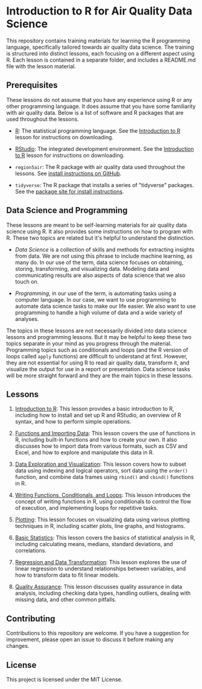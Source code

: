 # Introduction to R for Air Quality Data Science

This repository contains training materials for learning the R programming language,
specifically tailored towards air quality data science. The training is structured into
distinct lessons, each focusing on a different aspect using R. Each lesson
is contained in a separate folder, and includes a README.md file with the lesson 
material.

## Prerequisites

These lessons do not assume that you have any experience using R or any other 
programming language. It does assume that you have some familiarity with air
quality data. Below is a list of software and R packages that are used 
throughout the lessons.

- [R](https://cran.r-project.org/): The statistical programming language. See
the [Introduction to R](1-Introduction-to-R/readme.md) lesson for instructions
on downloading.

- [RStudio](https://posit.co/download/rstudio-desktop/): The integrated development
environment. See the [Introduction to R](1-Introduction-to-R/readme.md) lesson 
for instructions on downloading.

- `region5air`: The R package with air quality data used throughout the lessons.
See [install instructions on GitHub](https://github.com/FluentData/region5air/blob/main/README.md).

- `tidyverse`: The R package that installs a series of "tidyverse" packages.
See the [package site for install instructions](https://www.tidyverse.org/packages/).

## Data Science and Programming

These lessons are meant to be self-learning materials for air quality data science
using R. It also provides some instructions on how to program with R. These two
topics are related but it's helpful to understand the distinction.

- _Data Science_ is a collection of skills and methods for extracting insights from
data. We are not using this phrase to include machine learning, as many do. In
our use of the term, data science focuses on obtaining, storing, transforming, 
and visualizing data. Modeling data and communicating results are also aspects
of data science that we also touch on. 

- _Programming_, in our use of the term, is automating tasks using a computer
language. In our case, we want to use programming to automate data science tasks
to make our life easier. We also want to use programming to handle a high volume
of data and a wide variety of analyses.

The topics in these lessons are not necessarily divided into data science lessons
and programming lessons. But it may be helpful to keep these two topics separate
in your mind as you progress through the material. Programming topics such as conditionals
and loops (and the R version of loops called `apply` functions) are difficult
to understand at first. However, they are not essential for using R to read air
quality data, transform it, and visualize the output for use in a report or presentation. 
Data science tasks will be more straight forward and they are the main topics in 
these lessons.


## Lessons

1. [Introduction to R](1-Introduction-to-R/readme.md): This lesson provides a basic introduction to R, including how to install and set up R and RStudio, an overview of R syntax, and how to perform simple operations.

2. [Functions and Importing Data](2-Functions-and-Importing-Data/readme.md): This lesson covers the use of functions in R, including built-in functions and how to create your own. It also discusses how to import data from various formats, such as CSV and Excel, and how to explore and manipulate this data in R.

3. [Data Exploration and Visualization](3-Subsetting-Sorting-and-Dates/readme.md): This lesson covers how to subset data using indexing and logical operators, sort data using the `order()` function, and combine data frames using `rbind()` and `cbind()` functions in R.

4. [Writing Functions, Conditionals, and Loops](4-Writing-Functions-Conditionals-and-Loops): This lesson introduces the concept of writing functions in R, using conditionals to control the flow of execution, and implementing loops for repetitive tasks.
    
5. [Plotting](5-Plotting/readme.md): This lesson focuses on visualizing data using various plotting techniques in R, including scatter plots, line graphs, and histograms.

6. [Basic Statistics](6-Basic-Statistics/readme.md): This lesson covers the basics of statistical analysis in R, including calculating means, medians, standard deviations, and correlations.

7. [Regression and Data Transformation](7-Regression-and-Data-Transformation/readme.md): This lesson explores the use of linear regression to understand relationships between variables, and how to transform data to fit linear models.

8. [Quality Assurance](8-Quality-Assurance/readme.md): This lesson discusses quality assurance in data analysis, including checking data types, handling outliers, dealing with missing data, and other common pitfalls.

## Contributing

Contributions to this repository are welcome. If you have a suggestion for improvement,
please open an issue to discuss it before making any changes.

## License

This project is licensed under the MIT License. 
